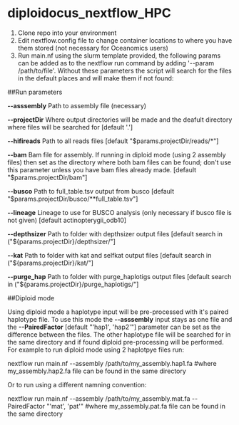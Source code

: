 # diploidocus_nextflow_HPC

1. Clone repo into your environment
2. Edit nextflow.config file to change container locations to where you have them stored (not necessary for Oceanomics users)
3. Run main.nf using the slurm template provided, the following params can be added as to the nextflow run command by adding '--param /path/to/file'. Without these parameters the script will search for the files in the default places and will make them if not found:

##Run parameters
   
**--asssembly** Path to assembly file (necessary) 

**--projectDir** Where output directories will be made and the deafult directory where files will be searched for [default '.']

**--hifireads** Path to all reads files [default "$params.projectDir/reads/*"]

**--bam** Bam file for assembly. If running in diploid mode (using 2 assembly files) then set as the directory where both bam files can be found; don't use this parameter unless you have bam files already made. [default "$params.projectDir/bam"]

**--busco** Path to full_table.tsv output from busco [default "$params.projectDir/busco/**full_table.tsv"]

**--lineage** Lineage to use for BUSCO analysis (only necessary if busco file is not given) [default actinopterygii_odb10]

**--depthsizer** Path to folder with depthsizer output files [default search in ("${params.projectDir}/depthsizer/"]

**--kat** Path to folder with kat and selfkat output files  [default search in ("${params.projectDir}/kat/"]

**--purge_hap** Path to folder with purge_haplotigs output files  [default search in ("${params.projectDir}/purge_haplotigs/"]




##Diploid mode

Using diploid mode a haplotype input will be pre-processed with it's paired haplotype file. To use this mode the **--asssembly** input stays as one file and the **--PairedFactor** [default "'hap1', 'hap2'"] parameter can be set as the difference between the files. The other haplotype file will be searched for in the same directory and if found diploid pre-processing will be performed. For example to run diploid mode using 2 haplotpye files run: 

nextflow run main.nf --assembly /path/to/my_assembly.hap1.fa    #where my_assembly.hap2.fa file can be found in the same directory

Or to run using a different namning convention:

nextflow run main.nf --assembly /path/to/my_assembly.mat.fa --PairedFactor "'mat', 'pat'"   #where my_assembly.pat.fa file can be found in the same directory


